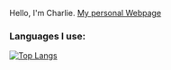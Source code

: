 Hello, I'm Charlie.
[My personal Webpage](https://crgmg.com/charlierg/)

### Languages I use:
[![Top Langs](https://github-readme-stats.vercel.app/api/top-langs/?username=charlierg)](https://github.com/anuraghazra/github-readme-stats)

<!---
charlierg20/charlierg20 is a ✨ special ✨ repository because its `README.md` (this file) appears on your GitHub profile.
You can click the Preview link to take a look at your changes.
--->
